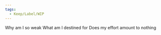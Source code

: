 ```yaml
---
tags:
  - Keep/Label/WIP
---
```


Why am I so weak
What am I destined for
Does my effort amount to nothing